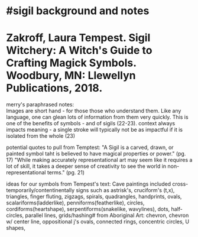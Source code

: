 #sigil background and notes
===
Zakroff, Laura Tempest. Sigil Witchery: A Witch's Guide to Crafting Magick Symbols. Woodbury, MN: Llewellyn Publications, 2018.
===
merry's paraphrased notes:  
Images are short hand - for those those who understand them. Like any language, one can glean lots of information from them very quickly. This is one of the benefits of symbols - and of sigils (22-23). 
context always impacts meaning - a single stroke will typically not be as impactful if it is isolated from the whole (23) 

potential quotes to pull from Temptest: 
"A Sigil is a carved, drawn, or painted symbol taht is believed to have magical properties or power." (pg. 17)
"While making accurately representational art may seem like it requires a lot of skill, it takes a deeper sense of creativity to see the world in non-representational terms." (pg. 21) 

ideas for our symbols from Tempest's text: 
        Cave paintings included cross-temporarily/contentinentally signs such as astrisk's, cruciform's (t,x), triangles, finger fluting, zigzags, spirals, quadrangles, handprints, ovals, scalariforms(ladderlike), penniforms(featherlike), circles, cordiforms(heartshape), serpentiforms(snakelike, wavylines), dots, half-circles, parallel lines, grids/hashing#
   from Aboriginal Art: chevron, chevron w/ center line, oppositional j's ovals, connected rings, concentric circles, U shapes, 
